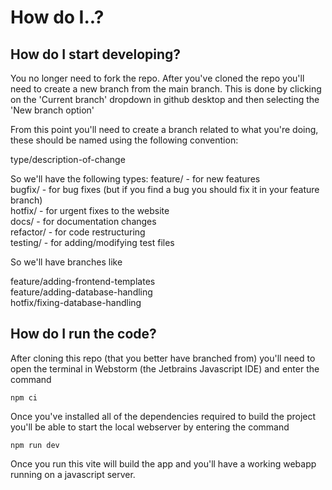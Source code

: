 # How do I..?

## How do I start developing?
You no longer need to fork the repo.
After you've cloned the repo you'll need to create a new branch from the main branch. This is done by clicking on the 'Current branch' dropdown in github desktop and then selecting the 'New branch option'

From this point you'll need to create a branch related to what you're doing, these should be named using the following convention:

type/description-of-change

So we'll have the following types:
feature/ - for new features \
bugfix/ - for bug fixes (but if you find a bug you should fix it in your feature branch) \
hotfix/ - for urgent fixes to the website \
docs/ - for documentation changes \
refactor/ - for code restructuring \
testing/ - for adding/modifying test files

So we'll have branches like

feature/adding-frontend-templates \
feature/adding-database-handling \
hotfix/fixing-database-handling

## How do I run the code?
After cloning this repo (that you better have branched from) you'll need to open the terminal in Webstorm (the Jetbrains Javascript IDE) and enter the command

```npm ci```

Once you've installed all of the dependencies required to build the project you'll be able to start the local webserver by entering the command

```npm run dev```

Once you run this vite will build the app and you'll have a working webapp running on a javascript server.